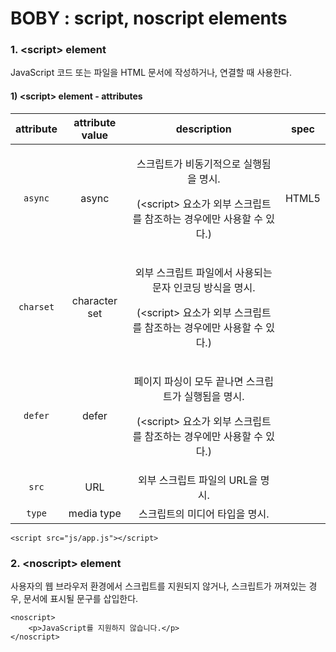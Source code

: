 # BOBY : script, noscript elements

### 1.  &lt;script&gt; element

JavaScript 코드 또는 파일을 HTML 문서에 작성하거나, 연결할 때 사용한다.

#### 1\) &lt;script&gt; element - attributes

<table>
  <thead>
    <tr>
      <th style="text-align:center">attribute</th>
      <th style="text-align:center">attribute value</th>
      <th style="text-align:center">description</th>
      <th style="text-align:center">spec</th>
    </tr>
  </thead>
  <tbody>
    <tr>
      <td style="text-align:center"><code>async</code>
      </td>
      <td style="text-align:center">async</td>
      <td style="text-align:center">
        <p>&#xC2A4;&#xD06C;&#xB9BD;&#xD2B8;&#xAC00; &#xBE44;&#xB3D9;&#xAE30;&#xC801;&#xC73C;&#xB85C;
          &#xC2E4;&#xD589;&#xB428;&#xC744; &#xBA85;&#xC2DC;.</p>
        <p>(&lt;script&gt; &#xC694;&#xC18C;&#xAC00; &#xC678;&#xBD80; &#xC2A4;&#xD06C;&#xB9BD;&#xD2B8;&#xB97C;
          &#xCC38;&#xC870;&#xD558;&#xB294; &#xACBD;&#xC6B0;&#xC5D0;&#xB9CC; &#xC0AC;&#xC6A9;&#xD560;
          &#xC218; &#xC788;&#xB2E4;.)</p>
      </td>
      <td style="text-align:center">HTML5</td>
    </tr>
    <tr>
      <td style="text-align:center"><code>charset</code>
      </td>
      <td style="text-align:center">character set</td>
      <td style="text-align:center">
        <p>&#xC678;&#xBD80; &#xC2A4;&#xD06C;&#xB9BD;&#xD2B8; &#xD30C;&#xC77C;&#xC5D0;&#xC11C;
          &#xC0AC;&#xC6A9;&#xB418;&#xB294; &#xBB38;&#xC790; &#xC778;&#xCF54;&#xB529;
          &#xBC29;&#xC2DD;&#xC744; &#xBA85;&#xC2DC;.</p>
        <p>(&lt;script&gt; &#xC694;&#xC18C;&#xAC00; &#xC678;&#xBD80; &#xC2A4;&#xD06C;&#xB9BD;&#xD2B8;&#xB97C;
          &#xCC38;&#xC870;&#xD558;&#xB294; &#xACBD;&#xC6B0;&#xC5D0;&#xB9CC; &#xC0AC;&#xC6A9;&#xD560;
          &#xC218; &#xC788;&#xB2E4;.)</p>
      </td>
      <td style="text-align:center"></td>
    </tr>
    <tr>
      <td style="text-align:center"><code>defer</code>
      </td>
      <td style="text-align:center">defer</td>
      <td style="text-align:center">
        <p>&#xD398;&#xC774;&#xC9C0; &#xD30C;&#xC2F1;&#xC774; &#xBAA8;&#xB450; &#xB05D;&#xB098;&#xBA74;
          &#xC2A4;&#xD06C;&#xB9BD;&#xD2B8;&#xAC00; &#xC2E4;&#xD589;&#xB428;&#xC744;
          &#xBA85;&#xC2DC;.</p>
        <p>(&lt;script&gt; &#xC694;&#xC18C;&#xAC00; &#xC678;&#xBD80; &#xC2A4;&#xD06C;&#xB9BD;&#xD2B8;&#xB97C;
          &#xCC38;&#xC870;&#xD558;&#xB294; &#xACBD;&#xC6B0;&#xC5D0;&#xB9CC; &#xC0AC;&#xC6A9;&#xD560;
          &#xC218; &#xC788;&#xB2E4;.)</p>
      </td>
      <td style="text-align:center"></td>
    </tr>
    <tr>
      <td style="text-align:center"><code>src</code>
      </td>
      <td style="text-align:center">URL</td>
      <td style="text-align:center">&#xC678;&#xBD80; &#xC2A4;&#xD06C;&#xB9BD;&#xD2B8; &#xD30C;&#xC77C;&#xC758;
        URL&#xC744; &#xBA85;&#xC2DC;.</td>
      <td style="text-align:center"></td>
    </tr>
    <tr>
      <td style="text-align:center"><code>type</code>
      </td>
      <td style="text-align:center">media type</td>
      <td style="text-align:center">&#xC2A4;&#xD06C;&#xB9BD;&#xD2B8;&#xC758; &#xBBF8;&#xB514;&#xC5B4; &#xD0C0;&#xC785;&#xC744;
        &#xBA85;&#xC2DC;.</td>
      <td style="text-align:center"></td>
    </tr>
  </tbody>
</table>

```markup
<script src="js/app.js"></script>
```

### 2. &lt;noscript&gt; element

사용자의 웹 브라우저 환경에서 스크립트를 지원되지 않거나, 스크립트가 꺼져있는 경우, 문서에 표시될 문구를 삽입한다.

```markup
<noscript>
    <p>JavaScript를 지원하지 않습니다.</p>
</noscript>

```



